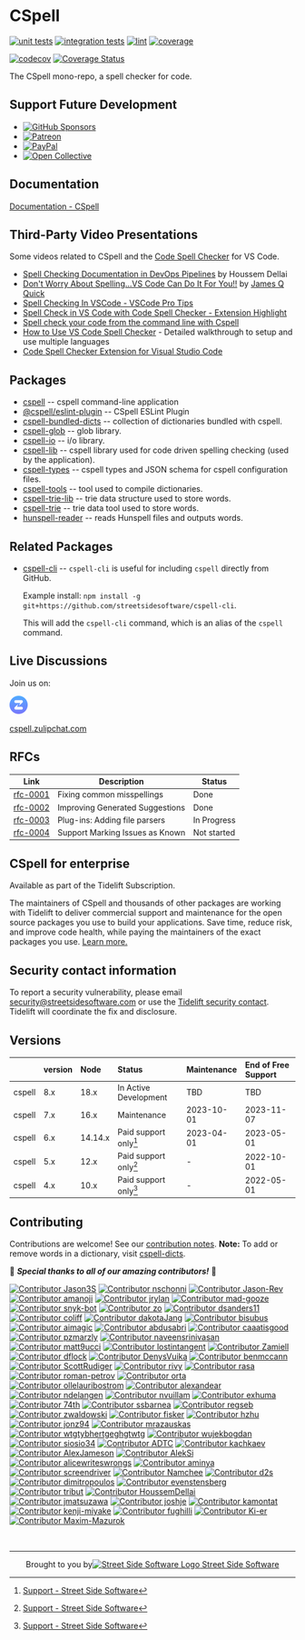 # CSpell

[![unit tests](https://github.com/streetsidesoftware/cspell/actions/workflows/test.yml/badge.svg?branch=main)](https://github.com/streetsidesoftware/cspell/actions)
[![integration tests](https://github.com/streetsidesoftware/cspell/actions/workflows/integration-test.yml/badge.svg?branch=main)](https://github.com/streetsidesoftware/cspell/actions)
[![lint](https://github.com/streetsidesoftware/cspell/actions/workflows/lint.yml/badge.svg?branch=main)](https://github.com/streetsidesoftware/cspell/actions)
[![coverage](https://github.com/streetsidesoftware/cspell/actions/workflows/coverage.yml/badge.svg?branch=main)](https://github.com/streetsidesoftware/cspell/actions)

[![codecov](https://codecov.io/gh/streetsidesoftware/cspell/branch/main/graph/badge.svg?token=Dr4fi2Sy08)](https://codecov.io/gh/streetsidesoftware/cspell)
[![Coverage Status](https://coveralls.io/repos/github/streetsidesoftware/cspell/badge.svg?branch=main)](https://coveralls.io/github/streetsidesoftware/cspell)

The CSpell mono-repo, a spell checker for code.

## Support Future Development

<!--- @@inject: static/sponsor.md --->

- [![GitHub Sponsors](https://img.shields.io/badge/-black?style=social&logo=githubsponsors&label=GitHub%20Sponsor%3A%20Street%20Side%20Software)](https://github.com/sponsors/streetsidesoftware)
- [![Patreon](https://img.shields.io/badge/-black?style=social&logo=patreon&label=Patreon%3A%20Street%20Side%20Software)](https://patreon.com/streetsidesoftware)
- [![PayPal](https://img.shields.io/badge/-black?style=social&logo=paypal&label=PayPal%20Donate%3A%20Street%20Side%20Software)](https://www.paypal.com/donate/?hosted_button_id=26LNBP2Q6MKCY)
- [![Open Collective](https://img.shields.io/badge/-black?style=social&logo=opencollective&label=Open%20Collective%3A%20CSpell)](https://opencollective.com/cspell)

<!--- @@inject-end: static/sponsor.md --->

## Documentation

[Documentation - CSpell](https://streetsidesoftware.github.io/cspell/)

## Third-Party Video Presentations

Some videos related to CSpell and the [Code Spell Checker](https://marketplace.visualstudio.com/items?itemName=streetsidesoftware.code-spell-checker) for VS Code.

- [Spell Checking Documentation in DevOps Pipelines](https://www.youtube.com/watch?v=w8gGi3aeVpc) by Houssem Dellai
- [Don't Worry About Spelling...VS Code Can Do It For You!!](https://www.youtube.com/watch?v=MfxFMFMsBP4) by [James Q Quick](https://www.youtube.com/@JamesQQuick)
- [Spell Checking In VSCode - VSCode Pro Tips](https://www.youtube.com/watch?v=_GwpPJgH1Gw)
- [Spell Check in VS Code with Code Spell Checker - Extension Highlight](https://www.youtube.com/watch?v=ZxNnOjWetH4)
- [Spell check your code from the command line with Cspell](https://www.youtube.com/watch?v=nwmJ9h_zPJc)
- [How to Use VS Code Spell Checker](https://www.youtube.com/watch?v=Ix5bMd0kZeY) - Detailed walkthrough to setup and use multiple languages
- [Code Spell Checker Extension for Visual Studio Code](https://www.youtube.com/watch?v=dUn1mrJYMrM)

## Packages

- [cspell](https://github.com/streetsidesoftware/cspell/tree/main/packages/cspell) -- cspell command-line application
- [@cspell/eslint-plugin](https://github.com/streetsidesoftware/cspell/tree/main/packages/cspell-eslint-plugin) -- CSpell ESLint Plugin
- [cspell-bundled-dicts](https://github.com/streetsidesoftware/cspell/tree/main/packages/cspell-bundled-dicts) -- collection of dictionaries bundled with cspell.
- [cspell-glob](https://github.com/streetsidesoftware/cspell/tree/main/packages/cspell-glob) -- glob library.
- [cspell-io](https://github.com/streetsidesoftware/cspell/tree/main/packages/cspell-io) -- i/o library.
- [cspell-lib](https://github.com/streetsidesoftware/cspell/tree/main/packages/cspell-lib) -- cspell library used for code driven spelling checking (used by the application).
- [cspell-types](https://github.com/streetsidesoftware/cspell/tree/main/packages/cspell-types) -- cspell types and JSON schema for cspell configuration files.
- [cspell-tools](https://github.com/streetsidesoftware/cspell/tree/main/packages/cspell-tools) -- tool used to compile dictionaries.
- [cspell-trie-lib](https://github.com/streetsidesoftware/cspell/tree/main/packages/cspell-trie-lib) -- trie data structure used to store words.
- [cspell-trie](https://github.com/streetsidesoftware/cspell/tree/main/packages/cspell-trie) -- trie data tool used to store words.
- [hunspell-reader](https://github.com/streetsidesoftware/cspell/tree/main/packages/hunspell-reader) -- reads Hunspell files and outputs words.

## Related Packages

- [cspell-cli](https://github.com/streetsidesoftware/cspell-cli) -- `cspell-cli` is useful for including `cspell` directly from GitHub.

  Example install: `npm install -g git+https://github.com/streetsidesoftware/cspell-cli`.

  This will add the `cspell-cli` command, which is an alias of the `cspell` command.

## Live Discussions

Join us on:

[<img src="./assets/images/zulip-icon-circle.svg" width="32">](https://cspell.zulipchat.com/)

[cspell.zulipchat.com](https://cspell.zulipchat.com/)

## RFCs

| Link                                                                                                                  | Description                     | Status      |
| --------------------------------------------------------------------------------------------------------------------- | ------------------------------- | ----------- |
| [rfc-0001](https://github.com/streetsidesoftware/cspell/tree/main/rfc/rfc-0001%20suggestions/)                        | Fixing common misspellings      | Done        |
| [rfc-0002](https://github.com/streetsidesoftware/cspell/tree/main/rfc/rfc-0002%20improve%20dictionary%20suggestions/) | Improving Generated Suggestions | Done        |
| [rfc-0003](https://github.com/streetsidesoftware/cspell/tree/main/rfc/rfc-0003%20parsing%20files/)                    | Plug-ins: Adding file parsers   | In Progress |
| [rfc-0004](https://github.com/streetsidesoftware/cspell/tree/main/rfc/rfc-0004%20known%20issues/)                     | Support Marking Issues as Known | Not started |

## CSpell for enterprise

Available as part of the Tidelift Subscription.

The maintainers of CSpell and thousands of other packages are working with Tidelift to deliver commercial support and maintenance for the open source packages you use to build your applications. Save time, reduce risk, and improve code health, while paying the maintainers of the exact packages you use. [Learn more.](https://tidelift.com/subscription/pkg/npm-cspell?utm_source=npm-cspell&utm_medium=referral&utm_campaign=enterprise&utm_term=repo)

## Security contact information

To report a security vulnerability, please email <security@streetsidesoftware.com> or use the
[Tidelift security contact](https://tidelift.com/security).
Tidelift will coordinate the fix and disclosure.

## Versions

|        | version | Node    | Status                | Maintenance | End of Free Support |
| :----- | :------ | :------ | :-------------------- | :---------- | :------------------ |
| cspell | 8.x     | 18.x    | In Active Development | TBD         | TBD                 |
| cspell | 7.x     | 16.x    | Maintenance           | 2023-10-01  | 2023-11-07          |
| cspell | 6.x     | 14.14.x | Paid support only[^1] | 2023-04-01  | 2023-05-01          |
| cspell | 5.x     | 12.x    | Paid support only[^1] | -           | 2022-10-01          |
| cspell | 4.x     | 10.x    | Paid support only[^1] | -           | 2022-05-01          |

[^1]: [Support - Street Side Software](https://streetsidesoftware.com/support/#maintenance-agreements)

## Contributing

Contributions are welcome! See our [contribution notes](CONTRIBUTING.md). **Note:** To add or remove words in a dictionary, visit [cspell-dicts](https://github.com/streetsidesoftware/cspell-dicts/issues).

🙏 _**Special thanks to all of our amazing contributors!**_ 🥰

<!--- @@inject: static/contributors.md --->

<!--- cspell:disable --->

[<img alt="Contributor Jason3S" src="https://avatars.githubusercontent.com/u/3740137?v=4&size=128" width=64>](https://github.com/Jason3S)
[<img alt="Contributor nschonni" src="https://avatars.githubusercontent.com/u/1297909?v=4&size=128" width=64>](https://github.com/nschonni)
[<img alt="Contributor Jason-Rev" src="https://avatars.githubusercontent.com/u/4850573?v=4&size=128" width=64>](https://github.com/Jason-Rev)
[<img alt="Contributor amanoji" src="https://avatars.githubusercontent.com/u/17751138?v=4&size=128" width=64>](https://github.com/amanoji)
[<img alt="Contributor jrylan" src="https://avatars.githubusercontent.com/u/178806156?v=4&size=128" width=64>](https://github.com/jrylan)
[<img alt="Contributor mad-gooze" src="https://avatars.githubusercontent.com/u/1188779?v=4&size=128" width=64>](https://github.com/mad-gooze)
[<img alt="Contributor snyk-bot" src="https://avatars.githubusercontent.com/u/19733683?v=4&size=128" width=64>](https://github.com/snyk-bot)
[<img alt="Contributor zo" src="https://avatars.githubusercontent.com/u/518711?v=4&size=128" width=64>](https://github.com/zo)
[<img alt="Contributor dsanders11" src="https://avatars.githubusercontent.com/u/5820654?v=4&size=128" width=64>](https://github.com/dsanders11)
[<img alt="Contributor coliff" src="https://avatars.githubusercontent.com/u/1212885?v=4&size=128" width=64>](https://github.com/coliff)
[<img alt="Contributor dakotaJang" src="https://avatars.githubusercontent.com/u/22528264?v=4&size=128" width=64>](https://github.com/dakotaJang)
[<img alt="Contributor bisubus" src="https://avatars.githubusercontent.com/u/2905949?v=4&size=128" width=64>](https://github.com/bisubus)
[<img alt="Contributor aimagic" src="https://avatars.githubusercontent.com/u/40253639?v=4&size=128" width=64>](https://github.com/aimagic)
[<img alt="Contributor abdusabri" src="https://avatars.githubusercontent.com/u/25670682?v=4&size=128" width=64>](https://github.com/abdusabri)
[<img alt="Contributor caaatisgood" src="https://avatars.githubusercontent.com/u/12913401?v=4&size=128" width=64>](https://github.com/caaatisgood)
[<img alt="Contributor pzmarzly" src="https://avatars.githubusercontent.com/u/8074163?v=4&size=128" width=64>](https://github.com/pzmarzly)
[<img alt="Contributor naveensrinivasan" src="https://avatars.githubusercontent.com/u/172697?v=4&size=128" width=64>](https://github.com/naveensrinivasan)
[<img alt="Contributor matt9ucci" src="https://avatars.githubusercontent.com/u/8044346?v=4&size=128" width=64>](https://github.com/matt9ucci)
[<img alt="Contributor lostintangent" src="https://avatars.githubusercontent.com/u/116461?v=4&size=128" width=64>](https://github.com/lostintangent)
[<img alt="Contributor Zamiell" src="https://avatars.githubusercontent.com/u/5511220?v=4&size=128" width=64>](https://github.com/Zamiell)
[<img alt="Contributor dflock" src="https://avatars.githubusercontent.com/u/47756?v=4&size=128" width=64>](https://github.com/dflock)
[<img alt="Contributor DenysVuika" src="https://avatars.githubusercontent.com/u/503991?v=4&size=128" width=64>](https://github.com/DenysVuika)
[<img alt="Contributor benmccann" src="https://avatars.githubusercontent.com/u/322311?v=4&size=128" width=64>](https://github.com/benmccann)
[<img alt="Contributor ScottRudiger" src="https://avatars.githubusercontent.com/u/26824724?v=4&size=128" width=64>](https://github.com/ScottRudiger)
[<img alt="Contributor rivy" src="https://avatars.githubusercontent.com/u/80132?v=4&size=128" width=64>](https://github.com/rivy)
[<img alt="Contributor rasa" src="https://avatars.githubusercontent.com/u/220772?v=4&size=128" width=64>](https://github.com/rasa)
[<img alt="Contributor roman-petrov" src="https://avatars.githubusercontent.com/u/18419515?v=4&size=128" width=64>](https://github.com/roman-petrov)
[<img alt="Contributor orta" src="https://avatars.githubusercontent.com/u/49038?v=4&size=128" width=64>](https://github.com/orta)
[<img alt="Contributor ollelauribostrom" src="https://avatars.githubusercontent.com/u/16004130?v=4&size=128" width=64>](https://github.com/ollelauribostrom)
[<img alt="Contributor alexandear" src="https://avatars.githubusercontent.com/u/3228886?v=4&size=128" width=64>](https://github.com/alexandear)
[<img alt="Contributor ndelangen" src="https://avatars.githubusercontent.com/u/3070389?v=4&size=128" width=64>](https://github.com/ndelangen)
[<img alt="Contributor nvuillam" src="https://avatars.githubusercontent.com/u/17500430?v=4&size=128" width=64>](https://github.com/nvuillam)
[<img alt="Contributor exhuma" src="https://avatars.githubusercontent.com/u/65717?v=4&size=128" width=64>](https://github.com/exhuma)
[<img alt="Contributor 74th" src="https://avatars.githubusercontent.com/u/1060011?v=4&size=128" width=64>](https://github.com/74th)
[<img alt="Contributor ssbarnea" src="https://avatars.githubusercontent.com/u/102495?v=4&size=128" width=64>](https://github.com/ssbarnea)
[<img alt="Contributor regseb" src="https://avatars.githubusercontent.com/u/1262990?v=4&size=128" width=64>](https://github.com/regseb)
[<img alt="Contributor zwaldowski" src="https://avatars.githubusercontent.com/u/170812?v=4&size=128" width=64>](https://github.com/zwaldowski)
[<img alt="Contributor fisker" src="https://avatars.githubusercontent.com/u/172584?v=4&size=128" width=64>](https://github.com/fisker)
[<img alt="Contributor hzhu" src="https://avatars.githubusercontent.com/u/1811365?v=4&size=128" width=64>](https://github.com/hzhu)
[<img alt="Contributor jonz94" src="https://avatars.githubusercontent.com/u/16042676?v=4&size=128" width=64>](https://github.com/jonz94)
[<img alt="Contributor mrazauskas" src="https://avatars.githubusercontent.com/u/72159681?v=4&size=128" width=64>](https://github.com/mrazauskas)
[<img alt="Contributor wtgtybhertgeghgtwtg" src="https://avatars.githubusercontent.com/u/18507762?v=4&size=128" width=64>](https://github.com/wtgtybhertgeghgtwtg)
[<img alt="Contributor wujekbogdan" src="https://avatars.githubusercontent.com/u/533954?v=4&size=128" width=64>](https://github.com/wujekbogdan)
[<img alt="Contributor siosio34" src="https://avatars.githubusercontent.com/u/7166022?v=4&size=128" width=64>](https://github.com/siosio34)
[<img alt="Contributor ADTC" src="https://avatars.githubusercontent.com/u/6047296?v=4&size=128" width=64>](https://github.com/ADTC)
[<img alt="Contributor kachkaev" src="https://avatars.githubusercontent.com/u/608862?v=4&size=128" width=64>](https://github.com/kachkaev)
[<img alt="Contributor AlexJameson" src="https://avatars.githubusercontent.com/u/33040934?v=4&size=128" width=64>](https://github.com/AlexJameson)
[<img alt="Contributor AlekSi" src="https://avatars.githubusercontent.com/u/11512?v=4&size=128" width=64>](https://github.com/AlekSi)
[<img alt="Contributor alicewriteswrongs" src="https://avatars.githubusercontent.com/u/6207644?v=4&size=128" width=64>](https://github.com/alicewriteswrongs)
[<img alt="Contributor aminya" src="https://avatars.githubusercontent.com/u/16418197?v=4&size=128" width=64>](https://github.com/aminya)
[<img alt="Contributor screendriver" src="https://avatars.githubusercontent.com/u/149248?v=4&size=128" width=64>](https://github.com/screendriver)
[<img alt="Contributor Namchee" src="https://avatars.githubusercontent.com/u/32661241?v=4&size=128" width=64>](https://github.com/Namchee)
[<img alt="Contributor d2s" src="https://avatars.githubusercontent.com/u/135053?v=4&size=128" width=64>](https://github.com/d2s)
[<img alt="Contributor dimitropoulos" src="https://avatars.githubusercontent.com/u/15232461?v=4&size=128" width=64>](https://github.com/dimitropoulos)
[<img alt="Contributor evenstensberg" src="https://avatars.githubusercontent.com/u/16735925?v=4&size=128" width=64>](https://github.com/evenstensberg)
[<img alt="Contributor tribut" src="https://avatars.githubusercontent.com/u/719105?v=4&size=128" width=64>](https://github.com/tribut)
[<img alt="Contributor HoussemDellai" src="https://avatars.githubusercontent.com/u/6548359?v=4&size=128" width=64>](https://github.com/HoussemDellai)
[<img alt="Contributor jmatsuzawa" src="https://avatars.githubusercontent.com/u/545426?v=4&size=128" width=64>](https://github.com/jmatsuzawa)
[<img alt="Contributor joshje" src="https://avatars.githubusercontent.com/u/813784?v=4&size=128" width=64>](https://github.com/joshje)
[<img alt="Contributor kamontat" src="https://avatars.githubusercontent.com/u/14089557?v=4&size=128" width=64>](https://github.com/kamontat)
[<img alt="Contributor kenji-miyake" src="https://avatars.githubusercontent.com/u/31987104?v=4&size=128" width=64>](https://github.com/kenji-miyake)
[<img alt="Contributor fughilli" src="https://avatars.githubusercontent.com/u/6869039?v=4&size=128" width=64>](https://github.com/fughilli)
[<img alt="Contributor Ki-er" src="https://avatars.githubusercontent.com/u/32241933?v=4&size=128" width=64>](https://github.com/Ki-er)
[<img alt="Contributor Maxim-Mazurok" src="https://avatars.githubusercontent.com/u/7756211?v=4&size=128" width=64>](https://github.com/Maxim-Mazurok)

<!--- cspell:enable --->

<!--- @@inject-end: static/contributors.md --->

<!--- @@inject: static/footer.md --->

<br/>

---

<p align="center">Brought to you by<a href="https://streetsidesoftware.com" title="Street Side Software"><img width="16" alt="Street Side Software Logo" src="https://i.imgur.com/CyduuVY.png" /> Street Side Software</a></p>

<!--- @@inject-end: static/footer.md --->

<!---
cspell:ignore Houssem Dellai
--->
